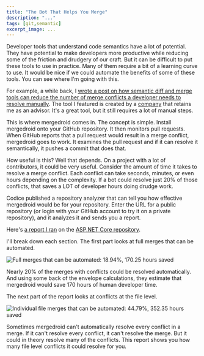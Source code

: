 ```yaml
---
title: "The Bot That Helps You Merge"
description: "..."
tags: [git,semantic]
excerpt_image: ...
---
```


Developer tools that understand code semantics have a lot of potential. They have potential to make developers more productive while reducing some of the friction and drudgery of our craft. But it can be difficult to put these tools to use in practice. Many of them require a bit of a learning curve to use. It would be nice if we could automate the benefits of some of these tools. You can see where I'm going with this.

For example, a while back, I [wrote a post on how semantic diff and merge tools can reduce the number of merge conflicts a developer needs to resolve manually](https://haacked.com/archive/2019/06/17/semantic-merge/). The tool I featured is created by a [company](https://www.plasticscm.com/company) that retains me as an advisor. It's a great tool, but it still requires a lot of manual steps.

This is where mergedroid comes in. The concept is simple. Install mergedroid onto your GitHub repository. It then monitors pull requests. When GitHub reports that a pull request would result in a merge conflict, mergedroid goes to work. It examines the pull request and if it can resolve it semantically, it pushes a commit that does that.

How useful is this? Well that depends. On a project with a lot of contributors, it could be very useful. Consider the amount of time it takes to resolve a merge conflict. Each conflict can take seconds, minutes, or even hours depending on the complexity. If a bot could resolve just 20% of those conflicts, that saves a LOT of developer hours doing drudge work.

Codice published a repository analyzer that can tell you how effective mergedroid would be for your repository. Enter the URL for a public repository (or login with your GitHub account to try it on a private repository), and it analyzes it and sends you a report.

Here's [a report I ran](https://gmaster.io/mergedroid/analyze/report/aspnet/aspnetcore) on the [ASP.NET Core repository](https://github.com/aspnet/aspnetcore).

I'll break down each section. The first part looks at full merges that can be automated.

![Full merges that can be automated: 18.94%, 170.25 hours saved](https://user-images.githubusercontent.com/19977/61732340-40e17c00-ad32-11e9-96fb-32e540457864.png)

Nearly 20% of the merges with conflicts could be resolved automatically. And using some back of the envelope calculations, they estimate that mergedroid would save 170 hours of human developer time.

The next part of the report looks at conflicts at the file level.

![Individual file merges that can be automated: 44.79%, 352.35 hours saved](https://user-images.githubusercontent.com/19977/61732337-40e17c00-ad32-11e9-9825-9bb52940ce67.png)

Sometimes mergedroid can't automatically resolve every conflict in a merge. If it can't resolve every conflict, it can't resolve the merge. But it could in theory resolve many of the conflicts. This report shows you how many file level conflicts it could resolve for you.
